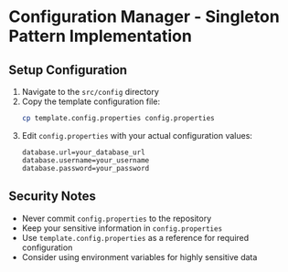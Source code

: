 # Configuration Manager - Singleton Pattern Implementation

## Setup Configuration

1. Navigate to the `src/config` directory
2. Copy the template configuration file:
   ```bash
   cp template.config.properties config.properties
   ```
3. Edit `config.properties` with your actual configuration values:
   ```properties
   database.url=your_database_url
   database.username=your_username
   database.password=your_password
   ```

## Security Notes
- Never commit `config.properties` to the repository
- Keep your sensitive information in `config.properties`
- Use `template.config.properties` as a reference for required configuration
- Consider using environment variables for highly sensitive data